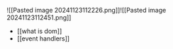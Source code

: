 ![[Pasted image 20241123112226.png]]![[Pasted image 20241123112451.png]]

- [[what is dom]]
- [[event handlers]]

